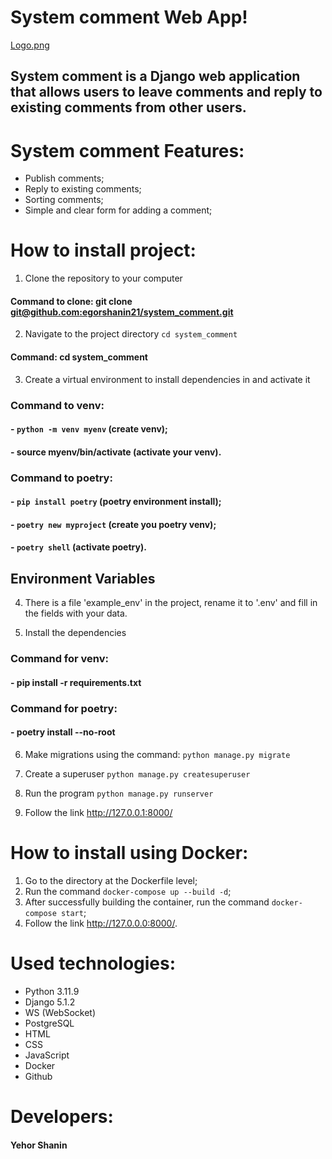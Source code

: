 # **System comment Web App**!
[Logo.png](static/comment/Logo.png)

## System comment is a Django web application that allows users to leave comments and reply to existing comments from other users.

# **System comment Features:**
- Publish comments;
- Reply to existing comments;
- Sorting comments;
- Simple and clear form for adding a comment;

# **How to install project:**
1. Clone the repository to your computer

#### Command to clone: git clone [git@github.com:egorshanin21/system_comment.git]()


2. Navigate to the project directory `cd system_comment`

#### Command: cd system_comment

3. Create a virtual environment to install dependencies in and activate it

### Command to venv: 
#### - `python -m venv myenv` (create venv);
#### - source myenv/bin/activate (activate your venv).


### Command to poetry:
#### - `pip install poetry` (poetry environment install);
#### - `poetry new myproject` (create you poetry venv);
#### - `poetry shell` (activate poetry).


## Environment Variables
4. There is a file 'example_env' in the project, rename it to '.env' and fill in the fields with your data.

5. Install the dependencies

### Command for venv:
#### - pip install -r requirements.txt

### Command for poetry: 
#### - poetry install --no-root

6. Make migrations using the command: `python manage.py migrate`

7. Create a superuser `python manage.py createsuperuser`

8. Run the program `python manage.py runserver`

9. Follow the link http://127.0.0.1:8000/ 

# **How to install using Docker:**

1. Go to the directory at the Dockerfile level;
2. Run the command `docker-compose up --build -d`;
3. After successfully building the container, run the command `docker-compose start`;
4. Follow the link http://127.0.0.0:8000/.

# Used technologies:
- Python 3.11.9
- Django 5.1.2
- WS (WebSocket)
- PostgreSQL
- HTML
- CSS
- JavaScript
- Docker
- Github

# Developers:
#### Yehor Shanin